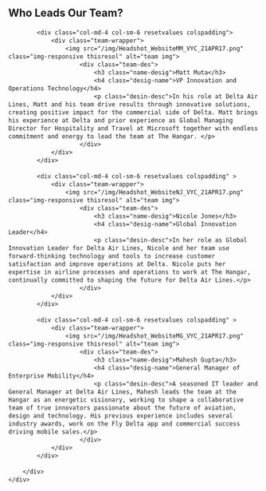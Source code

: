 <section id="portfolio" class="parallax-section">
	<div class="container enlagecontent">
		<div class="row">
			<div class="col-md-offset-2 col-md-8 col-sm-offset-2">
					<h2 class="mettleaser">Who Leads Our Team?</h2>
			</div>

			<div class="col-md-4 col-sm-6 resetvalues colspadding">
				<div class="team-wrapper">
					<img src="/img/Headshot_WebsiteMM_VYC_21APR17.png" class="img-responsive thisresol" alt="team img">
						<div class="team-des">
							<h3 class="name-desig">Matt Muta</h3>
							<h4 class="desig-name">VP Innovation and Operations Technology</h4>
							<p class="desin-desc">In his role at Delta Air Lines, Matt and his team drive results through innovative solutions, creating positive impact for the commercial side of Delta. Matt brings his experience at Delta and prior experience as Global Managing Director for Hospitality and Travel at Microsoft together with endless commitment and energy to lead the team at The Hangar. </p>
						</div>
				</div>
			</div>

			<div class="col-md-4 col-sm-6 resetvalues colspadding" >
				<div class="team-wrapper">
					<img src="/img/Headshot_WebsiteNJ_VYC_21APR17.png" class="img-responsive thisresol" alt="team img">
						<div class="team-des">
							<h3 class="name-desig">Nicole Jones</h3>
							<h4 class="desig-name">Global Innovation Leader</h4>
							<p class="desin-desc">In her role as Global Innovation Leader for Delta Air Lines, Nicole and her team use forward-thinking technology and tools to increase customer satisfaction and improve operations at Delta. Nicole puts her expertise in airline processes and operations to work at The Hangar, continually committed to shaping the future for Delta Air Lines.</p>
						</div>
				</div>
			</div>

			<div class="col-md-4 col-sm-6 resetvalues colspadding" >
				<div class="team-wrapper">
					<img src="/img/Headshot_WebsiteMG_VYC_21APR17.png" class="img-responsive thisresol" alt="team img">
						<div class="team-des">
							<h3 class="name-desig">Mahesh Gupta</h3>
							<h4 class="desig-name">General Manager of Enterprise Mobility</h4>
							<p class="desin-desc">A seasoned IT leader and General Manager at Delta Air Lines, Mahesh leads the team at the Hangar as an energetic visionary, working to shape a collaborative team of true innovators passionate about the future of aviation, design and technology. His previous experience includes several industry awards, work on the Fly Delta app and commercial success driving mobile sales.</p>
						</div>
				</div>
			</div>

		</div>
	</div>
</section>	